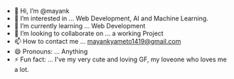 - 👋 Hi, I’m @mayank
- 👀 I’m interested in ... Web Development, AI and Machine Learning.
- 🌱 I’m currently learning ... Web Development
- 💞️ I’m looking to collaborate on ... a working Project
- 📫 How to contact me ... mayankyameto1419@gmail.com
- 😄 Pronouns: ... Anything
- ⚡ Fun fact: ... I've my very cute and loving GF, my loveone who loves me a lot.
<!---
mayankyameto/mayankyameto is a ✨ special ✨ repository because its `README.md` (this file) appears on your GitHub profile.
You can click the Preview link to take a look at your changes.
--->
